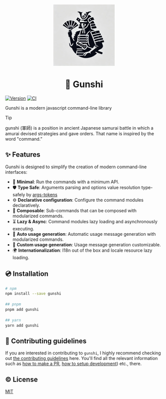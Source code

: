 <p align="center">
	<img width="196" src="./assets/logo.webp">
</p>
<h1 align="center">🏯 Gunshi</h1>

[![Version][npm-version-src]][npm-version-href]
[![CI][ci-src]][ci-href]

<!--
[![JSR][jsr-src]][jsr-href]
[![InstallSize][install-size-src]][install-size-src]
-->

Gunshi is a modern javascript command-line library

> [!TIP]
> gunshi (軍師) is a position in ancient Japanese samurai battle in which a amurai devised strategies and gave orders. That name is inspired by the word "command.”

## ✨ Features

Gunshi is designed to simplify the creation of modern command-line interfaces:

- 📏 **Minimal**: Run the commands with a minimum API.
- 🛡️ **Type Safe**: Arguments parsing and options value resolution type-safely by [args-tokens](https://github.com/kazupon/args-tokens)
- ⚙️ **Declarative configuration**: Configure the command modules declaratively.
- 🧩 **Composable**: Sub-commands that can be composed with modularized commands.
- ⏳ **Lazy & Async**: Command modules lazy loading and asynchronously executing.
- 📜 **Auto usage generation**: Automatic usage message generation with modularized commands.
- 🎨 **Custom usage generation**: Usage message generation customizable.
- 🌍 **Internationalization**: I18n out of the box and locale resource lazy loading.

## 💿 Installation

```sh
# npm
npm install --save gunshi

## pnpm
pnpm add gunshi

## yarn
yarn add gunshi

```

## 🙌 Contributing guidelines

If you are interested in contributing to `gunshi`, I highly recommend checking out [the contributing guidelines](/CONTRIBUTING.md) here. You'll find all the relevant information such as [how to make a PR](/CONTRIBUTING.md#pull-request-guidelines), [how to setup development](/CONTRIBUTING.md#development-setup)) etc., there.

## ©️ License

[MIT](http://opensource.org/licenses/MIT)

<!-- Badges -->

[npm-version-src]: https://img.shields.io/npm/v/gunshi?style=flat
[npm-version-href]: https://npmjs.com/package/gunshi
[jsr-src]: https://jsr.io/badges/@kazupon/gunishi
[jsr-href]: https://jsr.io/@kazupon/gunshi

<!--
[install-size-src]: https://pkg-size.dev/badge/install/35082
[install-size-href]: https://pkg-size.dev/gunishi
-->

[ci-src]: https://github.com/kazupon/gunshi/actions/workflows/ci.yml/badge.svg
[ci-href]: https://github.com/kazupon/gunshi/actions/workflows/ci.yml
